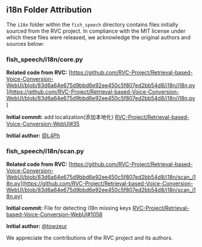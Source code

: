 ## i18n Folder Attribution

The `i18n` folder within the `fish_speech` directory contains files initially sourced from the RVC project. In compliance with the MIT license under which these files were released, we acknowledge the original authors and sources below:

### fish_speech/i18n/core.py

**Related code from RVC:**
[https://github.com/RVC-Project/Retrieval-based-Voice-Conversion-WebUI/blob/83d6a64e675d9bbd6e92ee450c5f807ed2bb54d8/i18n/i18n.py](https://github.com/RVC-Project/Retrieval-based-Voice-Conversion-WebUI/blob/83d6a64e675d9bbd6e92ee450c5f807ed2bb54d8/i18n/i18n.py)

**Initial commit:**
add localization(添加本地化) [RVC-Project/Retrieval-based-Voice-Conversion-WebUI#35](https://github.com/RVC-Project/Retrieval-based-Voice-Conversion-WebUI/pull/35)

**Initial author:**
[@L4Ph](https://github.com/L4Ph)

### fish_speech/i18n/scan.py

**Related code from RVC:**
[https://github.com/RVC-Project/Retrieval-based-Voice-Conversion-WebUI/blob/83d6a64e675d9bbd6e92ee450c5f807ed2bb54d8/i18n/scan_i18n.py](https://github.com/RVC-Project/Retrieval-based-Voice-Conversion-WebUI/blob/83d6a64e675d9bbd6e92ee450c5f807ed2bb54d8/i18n/scan_i18n.py)

**Initial commit:**
File for detecting i18n missing keys [RVC-Project/Retrieval-based-Voice-Conversion-WebUI#1058](https://github.com/RVC-Project/Retrieval-based-Voice-Conversion-WebUI/pull/1058)

**Initial author:**
[@towzeur](https://github.com/towzeur)

We appreciate the contributions of the RVC project and its authors.
